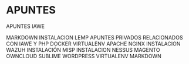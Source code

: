 # APUNTES
APUNTES IAWE

MARKDOWN
INSTALACION LEMP
APUNTES PRIVADOS  RELACIONADOS CON IAWE Y PHP
DOCKER
VIRTUALENV
APACHE NGINX 
INSTALACION WAZUH
INSTALACIÓN MISP
INSTALACION NESSUS
MAGENTO OWNCLOUD 
SUBLIME
WORDPRESS
VIRTUALENV
MARKDOWN
